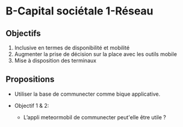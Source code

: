 B-Capital sociétale
1-Réseau
===

## Objectifs

1. Inclusive en termes de disponibilité et mobilité
2. Augmenter la prise de décision sur la place avec les outils mobile
3. Mise à disposition des terminaux

## Propositions

- Utiliser la base de communecter comme bique applicative.

- Objectif 1 & 2:
  - L’appli meteormobil de communecter peut'elle être utile ?

